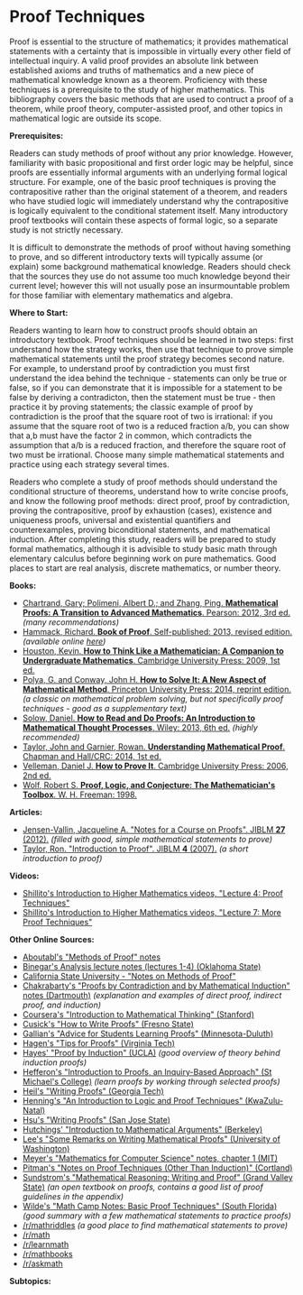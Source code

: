 # Proof Techniques

Proof is essential to the structure of mathematics; it provides mathematical statements with a certainty that is impossible in virtually every other field of intellectual inquiry.  A valid proof provides an absolute link between established axioms and truths of mathematics and a new piece of mathematical knowledge known as a theorem.  Proficiency with these techniques is a prerequisite to the study of higher mathematics.  This bibliography covers the basic methods that are used to contruct a proof of a theorem, while proof theory, computer-assisted proof, and other topics in mathematical logic are outside its scope.

**Prerequisites:**

Readers can study methods of proof without any prior knowledge.  However, familiarity with basic propositional and first order logic may be helpful, since proofs are essentially informal arguments with an underlying formal logical structure.  For example, one of the basic proof techniques is proving the contrapositive rather than the original statement of a theorem, and readers who have studied logic will immediately understand why the contrapositive is logically equivalent to the conditional statement itself.   Many introductory proof textbooks will contain these aspects of formal logic, so a separate study is not strictly necessary.

It is difficult to demonstrate the methods of proof without having something to prove, and so different introductory texts will typically assume (or explain) some background mathematical knowledge.  Readers should check that the sources they use do not assume too much knowledge beyond their current level; however this will not usually pose an insurmountable problem for those familiar with elementary mathematics and algebra.

**Where to Start:**

Readers wanting to learn how to construct proofs should obtain an introductory textbook.  Proof techniques should be learned in two steps: first understand how the strategy works, then use that technique to  prove simple mathematical statements until the proof strategy becomes second nature.  For example, to understand proof by contradiction you must first understand the idea behind the technique - statements can only be true or false, so if you can demonstrate that it is impossible for a statement to be false by deriving a contradicton, then the statement must be true - then practice it by proving statements; the classic example of proof by contradiction is the proof that the square root of two is irrational: if you assume that the square root of two is a reduced fraction a/b, you can show that a,b must have the factor 2 in common, which contradicts the assumption that a/b is a reduced fraction, and therefore the square root of two must be irrational.  Choose many simple mathematical statements and practice using each strategy several times.

Readers who complete a study of proof methods should understand the conditional structure of theorems, understand how to write concise proofs, and know the following proof methods: direct proof, proof by contradiction, proving the contrapositive, proof by exhaustion (cases), existence and uniqueness proofs, universal and existential quantifiers and counterexamples, proving biconditional statements, and mathematical induction.  After completing this study, readers will be prepared to study formal mathematics, although it is advisible to study basic math through elementary calculus before beginning work on pure mathematics.  Good places to start are real analysis, discrete mathematics, or number theory.

**Books:**

* [Chartrand, Gary; Polimeni, Albert D.; and Zhang, Ping. **Mathematical Proofs: A Transition to Advanced Mathematics**. Pearson: 2012, 3rd ed.](http://www.amazon.com/Mathematical-Proofs-Transition-Advanced-Mathematics/dp/0321797094) *(many recommendations)*
* [Hammack, Richard. **Book of Proof**.  Self-published: 2013, revised edition.](http://www.amazon.com/Book-Proof-Richard-Hammack/dp/0989472108) *(available online [here](http://www.people.vcu.edu/~rhammack/BookOfProof/))*
* [Houston, Kevin. **How to Think Like a Mathematician: A Companion to Undergraduate Mathematics**. Cambridge University Press: 2009, 1st ed.](http://www.amazon.com/How-Think-Like-Mathematician-Undergraduate/dp/052171978X)
* [Polya, G. and Conway, John H.  **How to Solve It: A New Aspect of Mathematical Method**. Princeton University Press: 2014, reprint edition.](http://www.amazon.com/How-Solve-It-Mathematical-Princeton/dp/069116407X) *(a classic on mathematical problem solving, but not specifically proof techniques - good as a supplementary text)*
* [Solow, Daniel. **How to Read and Do Proofs: An Introduction to Mathematical Thought Processes**. Wiley: 2013, 6th ed.](http://www.amazon.com/How-Read-Proofs-Introduction-Mathematical/dp/1118164024) *(highly recommended)*
* [Taylor, John and Garnier, Rowan. **Understanding Mathematical Proof**. Chapman and Hall/CRC: 2014, 1st ed.](http://www.amazon.com/Understanding-Mathematical-Proof-John-Taylor/dp/1466514906)
* [Velleman, Daniel J. **How to Prove It**. Cambridge University Press: 2006, 2nd ed.](http://www.amazon.com/How-Prove-Structured-Approach-2nd/dp/0521675995)
* [Wolf, Robert S.  **Proof, Logic, and Conjecture: The Mathematician's Toolbox**. W. H. Freeman: 1998.](http://www.amazon.com/Proof-Logic-Conjecture-Mathematicians-Toolbox/dp/0716730502)

**Articles:**

* [Jensen-Vallin, Jacqueline A. "Notes for a Course on Proofs". JIBLM **27** (2012).](http://www.jiblm.org/downloads/dlitem.php?id=88&category=jiblmjournal) *(filled with good, simple mathematical statements to prove)*
* [Taylor, Ron. "Introduction to Proof".  JIBLM **4** (2007).](http://www.jiblm.org/downloads/dlitem.php?id=56&category=jiblmjournal) *(a short introduction to proof)*

**Videos:**

* [Shillito's Introduction to Higher Mathematics videos, "Lecture 4: Proof Techniques"](https://www.youtube.com/watch?v=WSb9q4Rj2Bg)
* [Shillito's Introduction to Higher Mathematics videos, "Lecture 7: More Proof Techniques"](https://www.youtube.com/watch?v=0UgID8C9RvE)

**Other Online Sources:**

* [Aboutabl's "Methods of Proof" notes](https://docs.google.com/viewer?docex=1&url=https://users.cs.jmu.edu/aboutams/Web/DiscreteMath/Fall03/Lecture%20Notes/1_5%20Methods%20of%20Proofs.pdf)
* [Binegar's Analysis lecture notes (lectures 1-4) (Oklahoma State)](https://math.okstate.edu/people/binegar/4023/4023-lec.html)
* [California State University - "Notes on Methods of Proof"](http://www.math.csusb.edu/notes/proofs/pfnot/pfnot.html)
* [Chakrabarty's "Proofs by Contradiction and by Mathematical Induction" notes (Dartmouth)](https://docs.google.com/viewer?docex=1&url=http://www.cs.dartmouth.edu/~ac/Teach/CS19-Winter06/SlidesAndNotes/lec12induction.pdf) *(explanation and examples of direct proof, indirect proof, and induction)*
* [Coursera's "Introduction to Mathematical Thinking" (Stanford)](https://www.coursera.org/course/maththink)
* [Cusick's "How to Write Proofs" (Fresno State)](http://zimmer.csufresno.edu/~larryc/proofs/proofs.html)
* [Gallian's "Advice for Students Learning Proofs" (Minnesota-Duluth)](http://www.d.umn.edu/~jgallian/Proofs.html)
* [Hagen's "Tips for Proofs" (Virginia Tech)](http://www.math.vt.edu/people/hagen/Fall/Math4334/Tips.html)
* [Hayes' "Proof by Induction" (UCLA)](https://docs.google.com/viewer?docex=1&url=http://www.math.ucla.edu/~brh6/Induction.pdf) *(good overview of theory behind induction proofs)*
* [Hefferon's "Introduction to Proofs, an Inquiry-Based Approach" (St Michael's College)](http://joshua.smcvt.edu/proofs/) *(learn proofs by working through selected proofs)*
* [Heil's "Writing Proofs" (Georgia Tech)](https://docs.google.com/viewer?docex=1&url=http://people.math.gatech.edu/~heil/handouts/proofs.pdf)
* [Henning's "An Introduction to Logic and Proof Techniques" (KwaZulu-Natal)](https://docs.google.com/viewer?docex=1&url=http://www.maths.unp.ac.za/coursework/math130/Notes/LogicProofNotes.pdf)
* [Hsu's "Writing Proofs" (San Jose State)](https://docs.google.com/viewer?docex=1&url=http://www.math.sjsu.edu/~hsu/courses/generic/proof.pdf)
* [Hutchings' "Introduction to Mathematical Arguments" (Berkeley)](https://docs.google.com/viewer?docex=1&url=https://math.berkeley.edu/~hutching/teach/proofs.pdf)
* [Lee's "Some Remarks on Writing Mathematical Proofs" (University of Washington)](https://docs.google.com/viewer?docex=1&url=http://www.math.washington.edu/~lee/Writing/writing-proofs.pdf)
* [Meyer's "Mathematics for Computer Science" notes, chapter 1 (MIT)](http://ocw.mit.edu/courses/electrical-engineering-and-computer-science/6-042j-mathematics-for-computer-science-spring-2010/readings/)
* [Pitman's "Notes on Proof Techniques (Other Than Induction)" (Cortland)](https://docs.google.com/viewer?docex=1&url=http://web.cortland.edu/pitmand/224/notesProof.pdf)
* [Sundstrom's "Mathematical Reasoning: Writing and Proof" (Grand Valley State)](http://scholarworks.gvsu.edu/books/7/) *(an open textbook on proofs, contains a good list of proof guidelines in the appendix)*
* [Wilde's "Math Camp Notes: Basic Proof Techniques" (South Florida)](https://docs.google.com/viewer?docex=1&url=http://faculty.cas.usf.edu/jkwilde/mathcamp/Basic_Proof_Techniques.pdf) *(good summary with a few mathematical statements to practice proofs)*
* [/r/mathriddles](http://np.reddit.com/r/mathriddles) *(a good place to find mathematical statements to prove)*
* [/r/math](http://np.reddit.com/r/math)
* [/r/learnmath](http://np.reddit.com/r/learnmath)
* [/r/mathbooks](http://np.reddit.com/r/mathbooks)
* [/r/askmath](https://np.reddit.com/r/askmath)

**Subtopics:**
